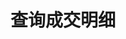 ---
title: 查询成交明细
position_number: 1.1
type: get
description: /future/trade/v1/order/trade-list
parameters:
    -
        name: orderId
        type: integer
        mandatory: false
        default: N/A
        description: 订单id
        ranges:
    -
        name: symbol
        type: string
        mandatory: false
        default: N/A
        description: 交易对
        ranges:
    -
        name: page
        type: integer
        mandatory: false
        default: 1
        description: "页码\t"
        ranges:
    -
        name: size
        type: integer
        mandatory: false
        default: 10
        description: "单页数\t"
        ranges:
    -
        name: startTime
        type: integer
        mandatory: false
        default: N/A
        description: 起始时间
        ranges:
    -
        name: endTime
        type: integer
        mandatory: false
        default: N/A
        description: 结束时间
        ranges:
left_code_blocks:
    -
        code_block: "public void getMarketConfig() {\r\n\tString text = HttpUtil.get(URL + \"/data/api/future/trade/v1/getMarketConfig\");\r\n\tSystem.out.println(text);\r\n}"
        title: Java
        language: java
right_code_blocks:
    - code_block: |-
        {
          "error": {
            "code": "",
            "msg": ""
          },
          "msgInfo": "",
          "result": {
            "items": [
              {
                "fee": 0,               //手续费
                "feeCoin": "",          //手续费币种
                "orderId": 0,           //订单id
                "execId": 0,            //成交id
                "price": 0,             //成交价格
                "quantity": 0,          //成交数量
                "symbol": "",           //交易对
                "timestamp": 0,         //时间
                "takerMaker": "TAKER"   
              }
            ],
            "page": 0,
            "ps": 0,
            "total": 0
          },
          "returnCode": 0
        }
      title: Response
      language: json
---